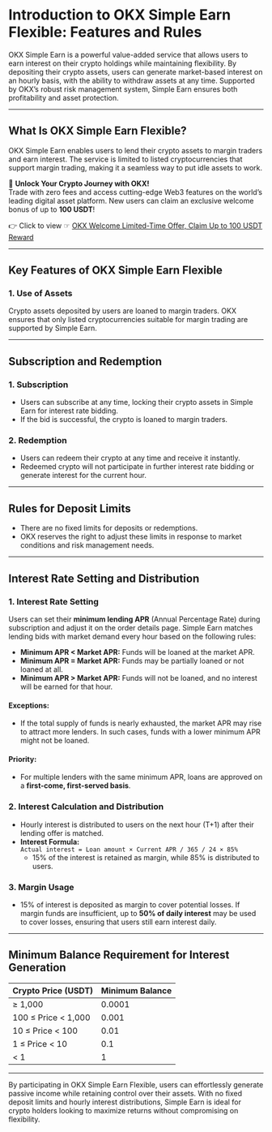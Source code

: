 # Introduction to OKX Simple Earn Flexible: Features and Rules

OKX Simple Earn is a powerful value-added service that allows users to earn interest on their crypto holdings while maintaining flexibility. By depositing their crypto assets, users can generate market-based interest on an hourly basis, with the ability to withdraw assets at any time. Supported by OKX’s robust risk management system, Simple Earn ensures both profitability and asset protection.

---

## What Is OKX Simple Earn Flexible?

OKX Simple Earn enables users to lend their crypto assets to margin traders and earn interest. The service is limited to listed cryptocurrencies that support margin trading, making it a seamless way to put idle assets to work.

🚀 **Unlock Your Crypto Journey with OKX!**  
Trade with zero fees and access cutting-edge Web3 features on the world’s leading digital asset platform. New users can claim an exclusive welcome bonus of up to **100 USDT**!  

👉 Click to view ☞ [OKX Welcome Limited-Time Offer, Claim Up to 100 USDT Reward](https://bit.ly/OKXe)  

---

## Key Features of OKX Simple Earn Flexible

### **1. Use of Assets**
Crypto assets deposited by users are loaned to margin traders. OKX ensures that only listed cryptocurrencies suitable for margin trading are supported by Simple Earn.

---

## Subscription and Redemption

### **1. Subscription**
- Users can subscribe at any time, locking their crypto assets in Simple Earn for interest rate bidding.
- If the bid is successful, the crypto is loaned to margin traders.

### **2. Redemption**
- Users can redeem their crypto at any time and receive it instantly.
- Redeemed crypto will not participate in further interest rate bidding or generate interest for the current hour.

---

## Rules for Deposit Limits
- There are no fixed limits for deposits or redemptions.
- OKX reserves the right to adjust these limits in response to market conditions and risk management needs.

---

## Interest Rate Setting and Distribution

### **1. Interest Rate Setting**
Users can set their **minimum lending APR** (Annual Percentage Rate) during subscription and adjust it on the order details page. Simple Earn matches lending bids with market demand every hour based on the following rules:

- **Minimum APR < Market APR:** Funds will be loaned at the market APR.
- **Minimum APR = Market APR:** Funds may be partially loaned or not loaned at all.
- **Minimum APR > Market APR:** Funds will not be loaned, and no interest will be earned for that hour.

#### Exceptions:
- If the total supply of funds is nearly exhausted, the market APR may rise to attract more lenders. In such cases, funds with a lower minimum APR might not be loaned.

#### Priority:
- For multiple lenders with the same minimum APR, loans are approved on a **first-come, first-served basis**.

### **2. Interest Calculation and Distribution**
- Hourly interest is distributed to users on the next hour (T+1) after their lending offer is matched.
- **Interest Formula:**  
  `Actual interest = Loan amount × Current APR / 365 / 24 × 85%`
  - 15% of the interest is retained as margin, while 85% is distributed to users.

### **3. Margin Usage**
- 15% of interest is deposited as margin to cover potential losses. If margin funds are insufficient, up to **50% of daily interest** may be used to cover losses, ensuring that users still earn interest daily.

---

## Minimum Balance Requirement for Interest Generation

| **Crypto Price (USDT)** | **Minimum Balance** |
|--------------------------|----------------------|
| ≥ 1,000                 | 0.0001              |
| 100 ≤ Price < 1,000      | 0.001               |
| 10 ≤ Price < 100         | 0.01                |
| 1 ≤ Price < 10           | 0.1                 |
| < 1                     | 1                   |

---

By participating in OKX Simple Earn Flexible, users can effortlessly generate passive income while retaining control over their assets. With no fixed deposit limits and hourly interest distributions, Simple Earn is ideal for crypto holders looking to maximize returns without compromising on flexibility.

